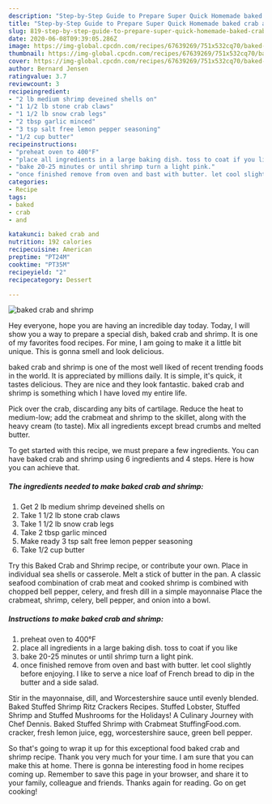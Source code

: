 ```yaml
---
description: "Step-by-Step Guide to Prepare Super Quick Homemade baked crab and shrimp"
title: "Step-by-Step Guide to Prepare Super Quick Homemade baked crab and shrimp"
slug: 819-step-by-step-guide-to-prepare-super-quick-homemade-baked-crab-and-shrimp
date: 2020-06-08T09:39:05.286Z
image: https://img-global.cpcdn.com/recipes/67639269/751x532cq70/baked-crab-and-shrimp-recipe-main-photo.jpg
thumbnail: https://img-global.cpcdn.com/recipes/67639269/751x532cq70/baked-crab-and-shrimp-recipe-main-photo.jpg
cover: https://img-global.cpcdn.com/recipes/67639269/751x532cq70/baked-crab-and-shrimp-recipe-main-photo.jpg
author: Bernard Jensen
ratingvalue: 3.7
reviewcount: 3
recipeingredient:
- "2 lb medium shrimp deveined shells on"
- "1 1/2 lb stone crab claws"
- "1 1/2 lb snow crab legs"
- "2 tbsp garlic minced"
- "3 tsp salt free lemon pepper seasoning"
- "1/2 cup butter"
recipeinstructions:
- "preheat oven to 400°F"
- "place all ingredients in a large baking dish. toss to coat if you like"
- "bake 20-25 minutes or until shrimp turn a light pink."
- "once finished remove from oven and bast with butter. let cool slightly before enjoying. I like to serve a nice loaf of French bread to dip in the butter and a side salad."
categories:
- Recipe
tags:
- baked
- crab
- and

katakunci: baked crab and 
nutrition: 192 calories
recipecuisine: American
preptime: "PT24M"
cooktime: "PT35M"
recipeyield: "2"
recipecategory: Dessert

---
```



![baked crab and shrimp](https://img-global.cpcdn.com/recipes/67639269/751x532cq70/baked-crab-and-shrimp-recipe-main-photo.jpg)

Hey everyone, hope you are having an incredible day today. Today, I will show you a way to prepare a special dish, baked crab and shrimp. It is one of my favorites food recipes. For mine, I am going to make it a little bit unique. This is gonna smell and look delicious.

baked crab and shrimp is one of the most well liked of recent trending foods in the world. It is appreciated by millions daily. It is simple, it's quick, it tastes delicious. They are nice and they look fantastic. baked crab and shrimp is something which I have loved my entire life.

Pick over the crab, discarding any bits of cartilage. Reduce the heat to medium-low; add the crabmeat and shrimp to the skillet, along with the heavy cream (to taste). Mix all ingredients except bread crumbs and melted butter.


To get started with this recipe, we must prepare a few ingredients. You can have baked crab and shrimp using 6 ingredients and 4 steps. Here is how you can achieve that.

<!--inarticleads1-->

##### The ingredients needed to make baked crab and shrimp:

1. Get 2 lb medium shrimp deveined shells on
1. Take 1 1/2 lb stone crab claws
1. Take 1 1/2 lb snow crab legs
1. Take 2 tbsp garlic minced
1. Make ready 3 tsp salt free lemon pepper seasoning
1. Take 1/2 cup butter


Try this Baked Crab and Shrimp recipe, or contribute your own. Place in individual sea shells or casserole. Melt a stick of butter in the pan. A classic seafood combination of crab meat and cooked shrimp is combined with chopped bell pepper, celery, and fresh dill in a simple mayonnaise Place the crabmeat, shrimp, celery, bell pepper, and onion into a bowl. 

<!--inarticleads2-->

##### Instructions to make baked crab and shrimp:

1. preheat oven to 400°F
1. place all ingredients in a large baking dish. toss to coat if you like
1. bake 20-25 minutes or until shrimp turn a light pink.
1. once finished remove from oven and bast with butter. let cool slightly before enjoying. I like to serve a nice loaf of French bread to dip in the butter and a side salad.


Stir in the mayonnaise, dill, and Worcestershire sauce until evenly blended. Baked Stuffed Shrimp Ritz Crackers Recipes. Stuffed Lobster, Stuffed Shrimp and Stuffed Mushrooms for the Holidays! A Culinary Journey with Chef Dennis. Baked Stuffed Shrimp with Crabmeat StuffingFood.com. cracker, fresh lemon juice, egg, worcestershire sauce, green bell pepper. 

So that's going to wrap it up for this exceptional food baked crab and shrimp recipe. Thank you very much for your time. I am sure that you can make this at home. There is gonna be interesting food in home recipes coming up. Remember to save this page in your browser, and share it to your family, colleague and friends. Thanks again for reading. Go on get cooking!
